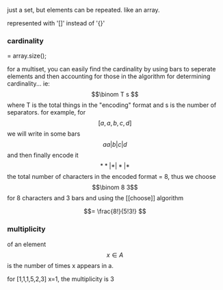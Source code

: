 
just a set, but elements can be repeated. like an array.

represented with '[]' instead of '{}'

### cardinality 
= array.size();

for a multiset, you can easily find the cardinality by using bars to seperate elements and then accounting for those in the algorithm for determining cardinality... ie:
$$\binom T s $$
where T is the total things in the "encoding" format and s is the number of separators.
for example, for
$$[a,a,b,c,d]$$
we will write in some bars
$$ aa|b|c|d $$
and then finally encode it
$$**|*|*|*$$
the total number of characters in the encoded format = 8, thus we choose 
$$\binom 8 3$$
for 8 characters and 3 bars and using the [[choose]] algorithm

$$= \frac{8!}{5!3!} $$

### multiplicity 
of an element $$x \in A$$ is the number of times x appears in a.

for [1,1,1,5,2,3] x=1, the multiplicity is 3


